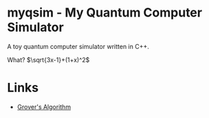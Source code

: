 # myqsim - My Quantum Computer Simulator
A toy quantum computer simulator written in C++.

What? $\sqrt{3x-1}+(1+x)^2$

# Links

* [Grover's Algorithm](https://github.com/Qiskit/textbook/blob/main/notebooks/ch-algorithms/grover.ipynb)
